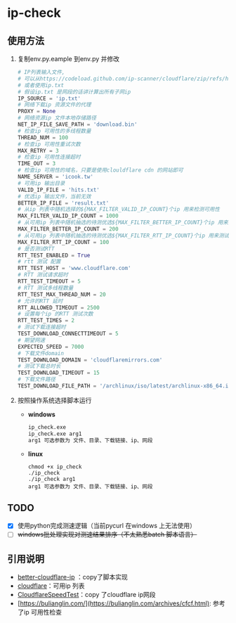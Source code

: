 # ip-check

## 使用方法

1. 复制env.py.eample 到env.py 并修改

   ```python
   # IP列表输入文件,
   # 可以从https://codeload.github.com/ip-scanner/cloudflare/zip/refs/heads/daily 保存为${NET_IP_FILE_SAVE_NAME}.${SOURCE_TYPE}
   # 或者使用ip.txt
   # 假设ip.txt 是网段的话讲计算出所有子网ip
   IP_SOURCE = 'ip.txt'
   # 网络下载ip 资源文件的代理
   PROXY = None
   # 网络资源ip 文件本地存储路径
   NET_IP_FILE_SAVE_PATH = 'download.bin'
   # 检查ip 可用性的多线程数量
   THREAD_NUM = 100
   # 检查ip 可用性重试次数
   MAX_RETRY = 3
   # 检查ip 可用性连接超时
   TIME_OUT = 3
   # 检查ip 可用性的域名，只要是使用clouldflare cdn 的网站即可
   NAME_SERVER = 'icook.tw'
   # 可用ip 输出目录
   VALID_IP_FILE = 'hits.txt'
   # 优选ip 输出文件，当前无效
   BETTER_IP_FILE = 'result.txt'
   # 从ip 列表中随机选择的${MAX_FILTER_VALID_IP_COUNT}个ip 用来检测可用性
   MAX_FILTER_VALID_IP_COUNT = 1000
   # 从可用ip 列表中随机抽选的待测优选${MAX_FILTER_BETTER_IP_COUNT}个ip 用来测试网速
   MAX_FILTER_BETTER_IP_COUNT = 200
   # 从可用ip 列表中随机抽选的待测优选${MAX_FILTER_RTT_IP_COUNT}个ip 用来测试RTT
   MAX_FILTER_RTT_IP_COUNT = 100
   # 是否测试RTT
   RTT_TEST_ENABLED = True
   # rtt 测试 配置
   RTT_TEST_HOST = 'www.cloudflare.com'
   # RTT 测试请求超时
   RTT_TEST_TIMEOUT = 5
   # RTT 测试多线程数量
   RTT_TEST_MAX_THREAD_NUM = 20
   # 允许的RTT 延时
   RTT_ALLOWED_TIMEOUT = 2500
   # 设置每个ip 的RTT 测试次数
   RTT_TEST_TIMES = 2
   # 测试下载连接超时
   TEST_DOWNLOAD_CONNECTTIMEOUT = 5
   # 期望网速
   EXPECTED_SPEED = 7000
   # 下载文件domain
   TEST_DOWNLOAD_DOMAIN = 'cloudflaremirrors.com'
   # 测试下载总时长
   TEST_DOWNLOAD_TIMEOUT = 15
   # 下载文件路径
   TEST_DOWNLOAD_FILE_PATH = '/archlinux/iso/latest/archlinux-x86_64.iso'
   ```

2. 按照操作系统选择脚本运行

   - **windows**

     ```bash
     ip_check.exe
     ip_check.exe arg1
     arg1 可选参数为 文件、目录、下载链接、ip、网段
     ```

   - **linux**
   
     ```shell
     chmod +x ip_check
     ./ip_check
     ./ip_check arg1
     arg1 可选参数为 文件、目录、下载链接、ip、网段
     ```

## TODO

- [x] 使用python完成测速逻辑（当前pycurl 在windows 上无法使用）
- [ ] ~~windows批处理实现对测速结果排序（不太熟悉batch 脚本语言）~~

## 引用说明

- [better-cloudflare-ip](https://github.com/badafans/better-cloudflare-ip) ：copy了脚本实现
- [cloudflare](https://github.com/ip-scanner/cloudflare)：可用ip 列表
- [CloudflareSpeedTest](https://github.com/XIU2/CloudflareSpeedTest)：copy 了cloudflare ip网段
- [https://bulianglin.com/](https://bulianglin.com/archives/cfcf.html): 参考了ip 可用性检查
